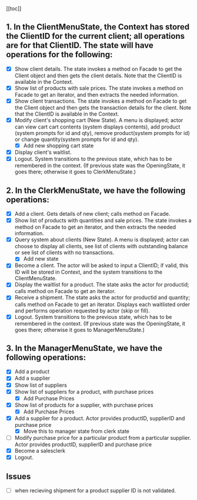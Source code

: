 [[toc]]

## 1.	In the ClientMenuState, the Context has stored the ClientID for the current client; all operations are for that ClientID. The state will have operations for the following:
- [x]	Show client details. The state invokes a method on Facade to get the Client object and then gets the client details. Note that the ClientID is available in the Context.
- [x]	Show list of products with sale prices.  The state invokes a method on Facade to get an iterator, and then extracts the needed information.
- [x]	Show client transactions. The state invokes a method on Facade to get the Client object and then gets the transaction details for the client. Note that the ClientID is available in the Context.
- [x]	Modify client's shopping cart (New State).  A menu is displayed; actor can view cart cart contents (system displays contents),  add product (system prompts for id and qty), remove product(system prompts for id) or change quantity(system prompts for id and qty).
    - [x] Add new shopping cart state
- [x]	Display client's waitlist.
- [x]	Logout. System transitions to the previous  state, which has to be remembered in the context. (If previous state was the OpeningState, it goes there; otherwise it goes to ClerkMenuState.)

## 2.	In the ClerkMenuState, we have the following operations:
- [x]	Add a client. Gets details of new client; calls method on Facade.
- [x]	Show list of products with quantities and sale prices.  The state invokes a method on Facade to get an iterator, and then extracts the needed information.
- [x]	Query system about clients (New State). A menu is displayed; actor can choose to display  all clients,  see list of clients with outstanding balance or see list of clients with no transactions.
    - [x] Add new state
- [x]	Become a client. The actor will be asked to input a ClientID; if valid, this ID will be stored in Context, and the system transitions to the  ClientMenuState.
- [x]	Display the waitlist for a product. The state asks the actor for productid; calls method on Facade to get an iterator. 
- [x]	Receive a shipment. The state asks the actor for productid and quantity; calls method on Facade to get an iterator. Displays each waitlisted order and performs operation requested by actor (skip or fill).
- [x]	Logout. System transitions to the previous  state, which has to be remembered in the context. (If previous state was the OpeningState, it goes there; otherwise it goes to ManagerMenuState.)

## 3.	In the ManagerMenuState, we have the following operations:
- [x]	Add a product
- [x]	Add a supplier
- [x]	Show list of suppliers
- [x]	Show list of suppliers for a product, with purchase prices
    - [x] Add Purchase Prices
- [x]	Show list of products for a supplier, with purchase prices
    - [x] Add Purchase Prices
- [x]	Add a supplier for a product. Actor provides productID, supplierID and purchase price 
    - [x] Move this to manager state from clerk state
- [ ]	Modify purchase price for a particular product from a particular supplier. Actor provides productID, supplierID and purchase price 
- [x]	Become a salesclerk
- [x]	Logout.

## Issues
- [ ] when recieving shipment for a product supplier ID is not validated.
